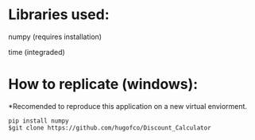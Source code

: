 # Libraries used: 
numpy (requires installation)

time (integraded)

# How to replicate (windows):
*Recomended to reproduce this application on a new virtual enviorment.

```shell
pip install numpy
$git clone https://github.com/hugofco/Discount_Calculator
```
